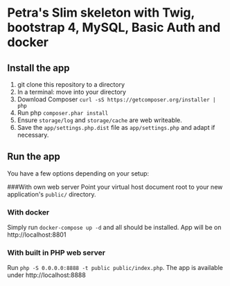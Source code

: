# Petra's Slim skeleton with Twig, bootstrap 4, MySQL, Basic Auth and docker


## Install the app

1. git clone this repository to a directory
1. In a terminal: move into your directory
1. Download Composer ```curl -sS https://getcomposer.org/installer | php```
1. Run php ```composer.phar install```
1. Ensure `storage/log` and `storage/cache` are web writeable.
1. Save the `app/settings.php.dist` file as `app/settings.php` and adapt if necessary.

## Run the app

You have a few options depending on your setup:

###With own web server
Point your virtual host document root to your new application's `public/` directory.

### With docker
Simply run `docker-compose up -d` and all should be installed. App will be on http://localhost:8801
 
### With built in PHP web server
Run `php -S 0.0.0.0:8888 -t public public/index.php`. The app is available under http://localhost:8888

